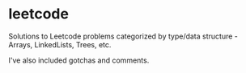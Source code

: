 # leetcode

Solutions to Leetcode problems categorized by type/data structure - Arrays, LinkedLists, Trees, etc.

I've also included gotchas and comments.
